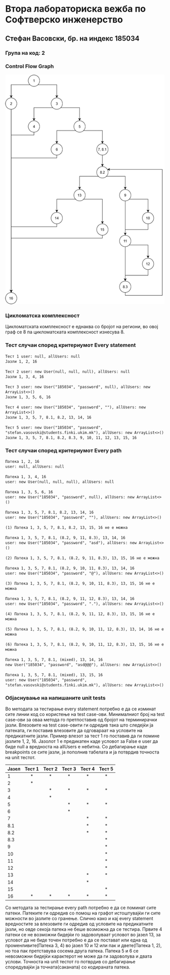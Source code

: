 # Втора лабораториска вежба по Софтверско инженерство

## Стефан Васовски, бр. на индекс 185034

### Група на код: 2

###  Control Flow Graph

![](images/SI_Lab2_2.png)

### Цикломатска комплексност

Цикломатската комплексност е еднаква со бројот на региони, во овој граф се 8 па цикломатската комплексност изнесува 8.

### Тест случаи според критериумот Every statement

    Тест 1 user: null, allUsers: null
    Јазли 1, 2, 16
    
    Тест 2 user: new User(null, null, null), allUsers: null
    Јазли 1, 3, 4, 16
            
    Тест 3 user: new User("185034", "password", null), allUsers: new ArrayList<>()
    Јазли 1, 3, 5, 6, 16
           
    Тест 4 user: new User("185034", "password", ""), allUsers: new ArrayList<>()
    Јазли 1, 3, 5, 7, 8.1, 8.2, 13, 14, 16
                   
    Тест 5 user: new User("185034", "password", "stefan.vasovski@students.finki.ukim.mk"), allUsers: new ArrayList<>()
    Јазли 1, 3, 5, 7, 8.1, 8.2, 8.3, 9, 10, 11, 12, 13, 15, 16

### Тест случаи според критериумот Every path
    
    Патека 1, 2, 16
    user: null, allUsers: null
    
    Патека 1, 3, 4, 16
    user: new User(null, null, null), allUsers: null
    
    Патека 1, 3, 5, 6, 16
    user: new User("185034", "password", null), allUsers: new ArrayList<>()
    
    Патека 1, 3, 5, 7, 8.1, 8.2, 13, 14, 16
    user: new User("185034", "password", ""), allUsers: new ArrayList<>()
    
    (1) Патека 1, 3, 5, 7, 8.1, 8.2, 13, 15, 16 не е можна
    
    Патека 1, 3, 5, 7, 8.1, (8.2, 9, 11, 8.3), 13, 14, 16
    user: new User("185034", "password", "asd"), allUsers: new ArrayList<>()
    
    (2) Патека 1, 3, 5, 7, 8.1, (8.2, 9, 11, 8.3), 13, 15, 16 не е можна
    
    Патека 1, 3, 5, 7, 8.1, (8.2, 9, 10, 11, 8.3), 13, 14, 16
    user: new User("185034", "password", "@"), allUsers: new ArrayList<>()
    
    (3) Патека 1, 3, 5, 7, 8.1, (8.2, 9, 10, 11, 8.3), 13, 15, 16 не е можна
    
    Патека 1, 3, 5, 7, 8.1, (8.2, 9, 11, 12, 8.3), 13, 14, 16
    user: new User("185034", "password", "."), allUsers: new ArrayList<>()
    
    (4) Патека 1, 3, 5, 7, 8.1, (8.2, 9, 11, 12, 8.3), 13, 15, 16 не е можна
    
    (5) Патека 1, 3, 5, 7, 8.1, (8.2, 9, 10, 11, 12, 8.3), 13, 14, 16 не е можна
    
    (6) Патека 1, 3, 5, 7, 8.1, (8.2, 9, 10, 11, 12, 8.3), 13, 15, 16 не е можна
    
    Патека 1, 3, 5, 7, 8.1, (mixed), 13, 14, 16
    new User("185034", "password", "asd@@@"), allUsers: new ArrayList<>()
    
    Патека 1, 3, 5, 7, 8.1, (mixed), 13, 15, 16
    user: new User("185034", "password", "stefan.vasovski@students.finki.ukim.mk"), allUsers: new ArrayList<>()

### Објаснување на напишаните unit tests

Во методата за тестирање every statement потребно е да се изминат сите линии код со користење на test case-ови.
Минималниот број на test case-ови за оваа метода го претпоставив од бројот на терминирачки јазли.
Влезовите на test case-овити ги одредив така што следејќи ја патеката, ги поставив влезовите да одговараат на условите
на предикатните јазли. Пример влезот за тест 1 го поставив да ги помине јазлите 1, 2, 16. Јазолот 1 е предикатен каде 
условот за False е user да биде null а вредноста на allUsers е небитна. Со дебагирање каде breakpoints 
се сите јазли, ја пополнив табелата и ја потврдив точноста на unit тестот.

Јазел | Тест 1 | Тест 2 | Тест 3 | Тест 4 | Тест 5
---|:---:|:---:|:---:|:---:|:---:
1  | * | * | * | * | * 
2  | * |   |   |   | 
3  |   | * | * | * | *
4  |   | * |   |   |		
5  |   |   | * | * | *
6  |   |   | * |   |	
7  |   |   |   | * | *
8.1|   |   |   | * | *
8.2|   |   |   | * | *
8.3|   |   |   |   | *
9  |   |   |   |   | *
10 |   |   |   |   | *
11 |   |   |   |   | *
12 |   |   |   |   | *
13 |   |   |   | * | *
14 |   |   |   | * |
15 |   |   |   |   | *
16 | * | * | * | * | *

Со методата за тестирање every path потребно е да се поминат сите патеки. Патеките ги одредив со помош на графот 
истоштувајќи ги сите можности во јазлите со гранење. Слично како и кај every statement вредностите за влезовите 
ги одредив од условите на предикатните јазли, но овде секоја патека не беше возможна да се тестира. Првите 4 
патеки се не возможни бидејќи го задоволуваат условот во јазел 13, за условот да не биде точен потребно е да се постават 
или една од променливите(Патека 3, 4) во јазел 10 и 12 или пак и двете(Патека 1, 2), но тоа пак претставува сосема друга патека.
Патека 5 и 6 се невозможни бидејќи карактерот не може да ги задоволува и двата услови.
Точноста на unit тестот го потврдив со дебагирање споредувајќи ја точната(саканата) со кодираната патека.
